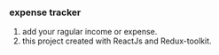 ### expense tracker 
1. add your ragular income or expense.
2. this project created with ReactJs and Redux-toolkit.